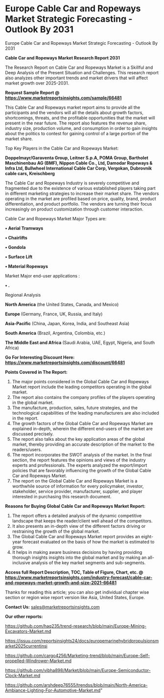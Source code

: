 # Europe Cable Car and Ropeways Market Strategic Forecasting - Outlook By 2031
Europe Cable Car and Ropeways Market Strategic Forecasting - Outlook By 2031

<strong>Cable Car and Ropeways Market Research Report 2031</strong>

The Research Report on Cable Car and Ropeways Market is a Skillful and Deep Analysis of the Present Situation and Challenges. This research report also analyzes other important trends and market drivers that will affect market growth over 2025-2031.

<strong>Request Sample Report @ <a href=https://www.marketreportsinsights.com/sample/66481>https://www.marketreportsinsights.com/sample/66481</a></strong>

This Cable Car and Ropeways market report aims to provide all the participants and the vendors will all the details about growth factors, shortcomings, threats, and the profitable opportunities that the market will present in the near future. The report also features the revenue share, industry size, production volume, and consumption in order to gain insights about the politics to contest for gaining control of a large portion of the market share.

Top Key Players in the Cable Car and Ropeways Market:

<strong>Doppelmayr/Garaventa Group, Leitner S.p.A, POMA Group, Bartholet Maschinenbau AG (BMF), Nippon Cable Co., Ltd, Damodar Ropeways & Infra Ltd, Bullwheel International Cable Car Corp, Vergokan, Dubrovnik cable cars, Kreischberg</strong>

The Cable Car and Ropeways Industry is severely competitive and fragmented due to the existence of various established players taking part in different marketing strategies to increase their market share. The vendors operating in the market are profiled based on price, quality, brand, product differentiation, and product portfolio. The vendors are turning their focus increasingly on product customization through customer interaction.

Cable Car and Ropeways Market Major Types are:

<strong>• Aerial Tramways

• Chairlifts

• Gondola

• Surface Lift

• Material Ropeways</strong>

Market Major end-user applications :

<strong>• .</strong>

Regional Analysis

</u><strong><b>North America</b></strong> (the United States, Canada, and Mexico)

<strong><b>Europe </b></strong>(Germany, France, UK, Russia, and Italy)

<strong><b>Asia-Pacific</b></strong> (China, Japan, Korea, India, and Southeast Asia)

<strong><b>South America</b></strong> (Brazil, Argentina, Colombia, etc.)

<strong><b>The Middle East and Africa</b></strong> (Saudi Arabia, UAE, Egypt, Nigeria, and South Africa)

<strong>Go For Interesting Discount Here: <a href=https://www.marketreportsinsights.com/discount/66481>https://www.marketreportsinsights.com/discount/66481</a></strong>

<strong>Points Covered in The Report:</strong>
<ol>
  <li>The major points considered in the Global Cable Car and Ropeways Market report include the leading competitors operating in the global market.</li>
  <li>The report also contains the company profiles of the players operating in the global market.</li>
  <li>The manufacture, production, sales, future strategies, and the technological capabilities of the leading manufacturers are also included in the report.</li>
  <li>The growth factors of the Global Cable Car and Ropeways Market are explained in-depth, wherein the different end-users of the market are discussed precisely.</li>
  <li>The report also talks about the key application areas of the global market, thereby providing an accurate description of the market to the readers/users.</li>
  <li>The report incorporates the SWOT analysis of the market. In the final section, the report features the opinions and views of the industry experts and professionals. The experts analyzed the export/import policies that are favorably influencing the growth of the Global Cable Car and Ropeways Market.</li>
  <li>The report on the Global Cable Car and Ropeways Market is a worthwhile source of information for every policymaker, investor, stakeholder, service provider, manufacturer, supplier, and player interested in purchasing this research document.</li>
</ol>
<strong>Reasons for Buying Global Cable Car and Ropeways Market Report:</strong>

<ol>
  <li>The report offers a detailed analysis of the dynamic competitive landscape that keeps the reader/client well ahead of the competitors.</li>
  <li>It also presents an in-depth view of the different factors driving or restraining the growth of the global market.</li>
  <li>The Global Cable Car and Ropeways Market report provides an eight-year forecast evaluated on the basis of how the market is estimated to grow.</li>
  <li>It helps in making aware business decisions by having providing thorough insights insights into the global market and by making an all-inclusive analysis of the key market segments and sub-segments.</li>
</ol>
<strong>Access full Report Description, TOC, Table of Figure, Chart, etc. @ <a href=https://www.marketreportsinsights.com/industry-forecast/cable-car-and-ropeways-market-growth-and-size-2021-66481>https://www.marketreportsinsights.com/industry-forecast/cable-car-and-ropeways-market-growth-and-size-2021-66481</a></strong>


Thanks for reading this article; you can also get individual chapter wise section or region wise report version like Asia, United States, Europe.

<strong>Contact Us:</strong>
sales@marketreportsinsights.com

<strong>Our other reports:</strong>

<a href=https://github.com/haq235/trend-research/blob/main/Europe-Mining-Excavators-Market.md>https://github.com/haq235/trend-research/blob/main/Europe-Mining-Excavators-Market.md</a>

<a href=https://issuu.com/reportsinsights24/docs/europemarinehybridpropulsionsmarket2025currentinsi>https://issuu.com/reportsinsights24/docs/europemarinehybridpropulsionsmarket2025currentinsi</a>

<a href=https://github.com/cargo4256/Marketing-trend/blob/main/Europe-Self-propelled-Windrower-Market.md>https://github.com/cargo4256/Marketing-trend/blob/main/Europe-Self-propelled-Windrower-Market.md</a>

<a href=https://github.com/vibha898/Market/blob/main/Europe-Semiconductor-Clock-Market.md>https://github.com/vibha898/Market/blob/main/Europe-Semiconductor-Clock-Market.md</a>

<a href=https://github.com/arshdeep76555/trendss/blob/main/North-America-Ambiance-Lighting-For-Automotive-Market.md>https://github.com/arshdeep76555/trendss/blob/main/North-America-Ambiance-Lighting-For-Automotive-Market.md</a>"
